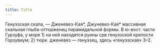 ```yaml
---
title: Title
---
```


Генуэзская скала, — Дженевез-Кая*, Джуневиз-Кая* массивная скальная
глыба-отторженец пирамидальной формы. В ю-вост. части Гурзуфа, у моря 1) на ней
находятся руины срв генуэзской крепости Горзувиум; 2) тюрк. дженевез — генуэзец,
здесь «генуэзская» З–2.
